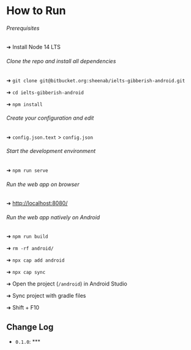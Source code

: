 # How to Run

###### Prerequisites

➜ Install Node 14 LTS

###### Clone the repo and install all dependencies

➜ `git clone git@bitbucket.org:sheenab/ielts-gibberish-android.git`

➜ `cd ielts-gibberish-android`

➜ `npm install`

###### Create your configuration and edit

➜ `config.json.text` > `config.json`

###### Start the development environment

➜ `npm run serve`

###### Run the web app on browser

➜ <http://localhost:8080/>

###### Run the web app natively on Android 

➜ `npm run build`

➜ `rm -rf android/`

➜ `npx cap add android`

➜ `npx cap sync`

➜ Open the project (`/android`) in Android Studio

➜ Sync project with gradle files

➜ Shift + F10

## Change Log

-   `0.1.0`: ***

